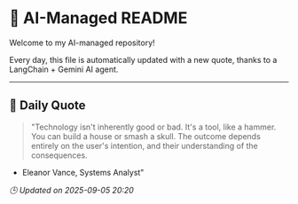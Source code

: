 # 🧠 AI-Managed README

Welcome to my AI-managed repository!

Every day, this file is automatically updated with a new quote, thanks to a LangChain + Gemini AI agent.

---

## 📅 Daily Quote

> "Technology isn't inherently good or bad.
It's a tool, like a hammer.
You can build a house or smash a skull.
The outcome depends entirely on the user's intention,
and their understanding of the consequences.
- Eleanor Vance, Systems Analyst"

*🕒 Updated on 2025-09-05 20:20*